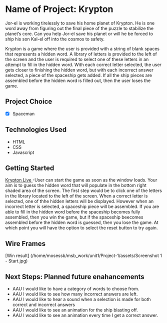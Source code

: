 # Name of Project: Krypton
Jor-el is working tirelessly to save his home planet of Krypton. He is one word away from figuring out the final piece of the puzzle to stabilize the planet’s core. Can you help Jor-el save his planet or will he be forced to ship his son Kal-el off into the cosmos to safety.

Krypton is a game where the user is provided with a string of blank spaces that represents a hidden word. A library of letters is provided to the left of the screen and the user is required to select one of these letters in an attempt to fill in the hidden word. With each correct letter selected, the user gets closer to finishing the hidden word, but with each incorrect answer selected, a piece of the spaceship gets added. If all the ship pieces are assembled before the hidden word is filled out, then the user loses the game. 

## Project Choice 
- [x] Spaceman

## Technologies Used
- HTML
- CSS
- Javascript

## Getting Started
[Krypton Live ](https://moses-dev-23.github.io/Krypton-Project/)
 -User can start the game as soon as the window loads. Your aim is to guess the hidden word that will populate in the bottom right shaded area of the screen. The first step would be to click one of the letters in the library located to the left of the screen. When a correct letter is selected, one of thhe hidden letters will be displayed. However when an incorrect letter is selected, a spaceship piece will be assembled. If you are able to fill in the hidden word before the spaceship becomes fully assembled, then you win the game, but if the spaceship beecomes assembled before the hidden word is guessed, then you lose the game. At which point you will have the option to select the reset button to try again. 

## Wire Frames
[Win result] (/home/mosessb/msb_work/unit1/Project-1/assets/Screenshot 1 - Start.jpg)



## Next Steps: Planned future enahancements
- AAU I would like to have a category of words to choose from.
- AAU I would like to see how many incorrect answers are left.
- AAU I would like to hear a sound when a selection is made for both correct and incorrect answers
- AAU I would like to see an animation for the ship blasting off.
- AAU I would like to see an animation every time I get a correct answer.
